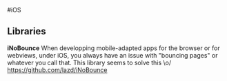 #iOS
## Libraries

**iNoBounce**
When developping mobile-adapted apps for the browser or for webviews, under iOS, you always have
an issue with "bouncing pages" or whatever you call that. This library seems to solve this \o/
https://github.com/lazd/iNoBounce
